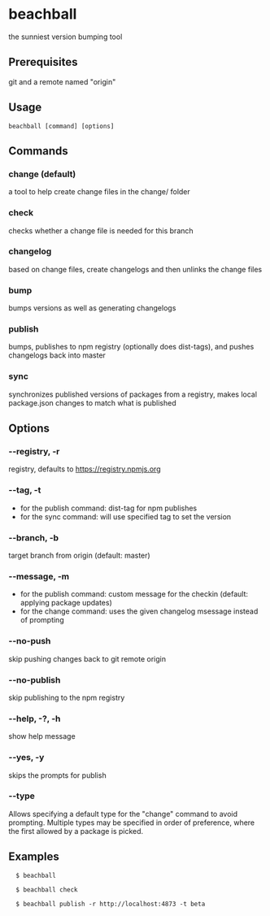 <!--
If making changes, don't forget to update the version under packages/beachball/README.md too!
-->

# beachball

the sunniest version bumping tool

## Prerequisites

git and a remote named "origin"

## Usage

```
beachball [command] [options]
```

## Commands

### change (default)

a tool to help create change files in the change/ folder

### check

checks whether a change file is needed for this branch

### changelog

based on change files, create changelogs and then unlinks the change files

### bump

bumps versions as well as generating changelogs

### publish

bumps, publishes to npm registry (optionally does dist-tags), and pushes changelogs back into master

### sync

synchronizes published versions of packages from a registry, makes local package.json changes to match what is published

## Options

### --registry, -r

registry, defaults to https://registry.npmjs.org

### --tag, -t

- for the publish command: dist-tag for npm publishes
- for the sync command: will use specified tag to set the version

### --branch, -b

target branch from origin (default: master)

### --message, -m

- for the publish command: custom message for the checkin (default: applying package updates)
- for the change command: uses the given changelog msessage instead of prompting

### --no-push

skip pushing changes back to git remote origin

### --no-publish

skip publishing to the npm registry

### --help, -?, -h

show help message

### --yes, -y

skips the prompts for publish

### --type
Allows specifying a default type for the "change" command to avoid prompting. Multiple types may be
specified in order of preference, where the first allowed by a package is picked.

## Examples

```
  $ beachball

  $ beachball check

  $ beachball publish -r http://localhost:4873 -t beta
```

<!--
If making changes, don't forget to update the version under packages/beachball/README.md too!
-->
